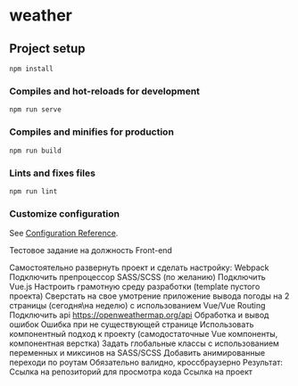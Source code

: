 # weather

## Project setup
```
npm install
```

### Compiles and hot-reloads for development
```
npm run serve
```

### Compiles and minifies for production
```
npm run build
```

### Lints and fixes files
```
npm run lint
```

### Customize configuration
See [Configuration Reference](https://cli.vuejs.org/config/).

Тестовое задание на должность Front-end

Самостоятельно развернуть проект и сделать настройку:
Webpack
Подключить препроцессор SASS/SCSS (по желанию) 
Подключить Vue.js
Настроить грамотную среду разработки (template пустого проекта) 
Сверстать на свое умотрение приложение вывода погоды на 2 страницы (сегодня\на неделю) с использованием Vue/Vue Routing
Подключить api https://openweathermap.org/api
Обработка и вывод ошибок
Ошибка при не существующей странице
Использовать компонентный подход к проекту (самодостаточные Vue компоненты, компонентная верстка)
Задать глобальные классы с использованием переменных и миксинов на SASS/SCSS
Добавить анимированные переходи по роутам 
Обязательно валидно, кроссбраузерно
Результат: 
Ссылка на репозиторий для просмотра кода
Ссылка на проект
